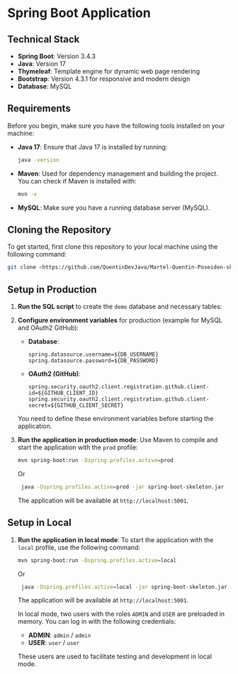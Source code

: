 # Spring Boot Application

## Technical Stack

- **Spring Boot**: Version 3.4.3
- **Java**: Version 17
- **Thymeleaf**: Template engine for dynamic web page rendering
- **Bootstrap**: Version 4.3.1 for responsive and modern design
- **Database**: MySQL

## Requirements

Before you begin, make sure you have the following tools installed on your machine:

- **Java 17**: Ensure that Java 17 is installed by running:
    ```bash
    java -version
    ```
- **Maven**: Used for dependency management and building the project.
    You can check if Maven is installed with:
    ```bash
    mvn -v
    ```
- **MySQL**: Make sure you have a running database server (MySQL).

## Cloning the Repository

To get started, first clone this repository to your local machine using the following command:

```bash
git clone <https://github.com/QuentinDevJava/Martel-Quentin-Poseiden-skeleton.git>
```

## Setup in Production

1. **Run the SQL script** to create the `demo` database and necessary tables:

2. **Configure environment variables** for production (example for MySQL and OAuth2 GitHub):
    - **Database**:
      ```properties
      spring.datasource.username=${DB_USERNAME}
      spring.datasource.password=${DB_PASSWORD}
      ```
    - **OAuth2 (GitHub)**:
      ```properties
      spring.security.oauth2.client.registration.github.client-id=${GITHUB_CLIENT_ID}
      spring.security.oauth2.client.registration.github.client-secret=${GITHUB_CLIENT_SECRET}
      ```

    You need to define these environment variables before starting the application.

3. **Run the application in production mode**:
    Use Maven to compile and start the application with the `prod` profile:
    ```bash
    mvn spring-boot:run -Dspring.profiles.active=prod
    ```
    Or
    ```bash
     java -Dspring.profiles.active=prod -jar spring-boot-skeleton.jar
    ```
    The application will be available at `http://localhost:5001`.

## Setup in Local

1. **Run the application in local mode**:
    To start the application with the `local` profile, use the following command:
    ```bash
    mvn spring-boot:run -Dspring.profiles.active=local
    ```
    Or
    ```bash
     java -Dspring.profiles.active=local -jar spring-boot-skeleton.jar
    ```
    The application will be available at `http://localhost:5001`.

    In local mode, two users with the roles `ADMIN` and `USER` are preloaded in memory. You can log in with the following credentials:

    - **ADMIN**: `admin` / `admin`
    - **USER**: `user` / `user`

    These users are used to facilitate testing and development in local mode.
